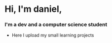# Hi, I'm daniel, 
### I'm a dev and a computer science student
- Here I upload my small learning projects
